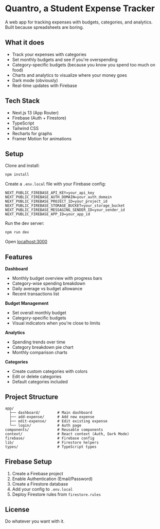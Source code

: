 # Quantro, a Student Expense Tracker

A web app for tracking expenses with budgets, categories, and analytics. Built because spreadsheets are boring.

## What it does

- Track your expenses with categories
- Set monthly budgets and see if you're overspending
- Category-specific budgets (because you know you spend too much on food)
- Charts and analytics to visualize where your money goes
- Dark mode (obviously)
- Real-time updates with Firebase

## Tech Stack

- Next.js 13 (App Router)
- Firebase (Auth + Firestore)
- TypeScript
- Tailwind CSS
- Recharts for graphs
- Framer Motion for animations

## Setup

Clone and install:

```bash
npm install
```

Create a `.env.local` file with your Firebase config:

```env
NEXT_PUBLIC_FIREBASE_API_KEY=your_api_key
NEXT_PUBLIC_FIREBASE_AUTH_DOMAIN=your_auth_domain
NEXT_PUBLIC_FIREBASE_PROJECT_ID=your_project_id
NEXT_PUBLIC_FIREBASE_STORAGE_BUCKET=your_storage_bucket
NEXT_PUBLIC_FIREBASE_MESSAGING_SENDER_ID=your_sender_id
NEXT_PUBLIC_FIREBASE_APP_ID=your_app_id
```

Run the dev server:

```bash
npm run dev
```

Open [localhost:3000](http://localhost:3000)

## Features

**Dashboard**
- Monthly budget overview with progress bars
- Category-wise spending breakdown
- Daily average vs budget allowance
- Recent transactions list

**Budget Management**
- Set overall monthly budget
- Category-specific budgets
- Visual indicators when you're close to limits

**Analytics**
- Spending trends over time
- Category breakdown pie chart
- Monthly comparison charts

**Categories**
- Create custom categories with colors
- Edit or delete categories
- Default categories included

## Project Structure

```
app/
  ├── dashboard/        # Main dashboard
  ├── add-expense/      # Add new expense
  ├── edit-expense/     # Edit existing expense
  └── login/            # Auth page
components/             # Reusable components
context/                # React context (Auth, Dark Mode)
firebase/               # Firebase config
lib/                    # Firestore helpers
types/                  # TypeScript types
```

## Firebase Setup

1. Create a Firebase project
2. Enable Authentication (Email/Password)
3. Create a Firestore database
4. Add your config to `.env.local`
5. Deploy Firestore rules from `firestore.rules`

## License

Do whatever you want with it.
